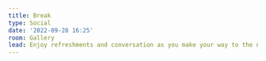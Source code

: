 ```yaml
---
title: Break
type: Social
date: '2022-09-28 16:25'
room: Gallery
lead: Enjoy refreshments and conversation as you make your way to the next session.
---
```

